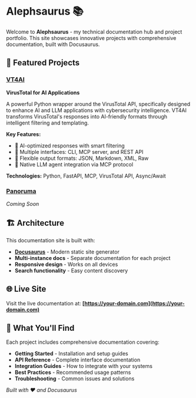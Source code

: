 # Alephsaurus 📚

Welcome to **Alephsaurus** - my technical documentation hub and project portfolio. This site showcases innovative projects with comprehensive documentation, built with Docusaurus.

## 🚀 Featured Projects

### [VT4AI](https://github.com/aleph8/vt4ai)
**VirusTotal for AI Applications**

A powerful Python wrapper around the VirusTotal API, specifically designed to enhance AI and LLM applications with cybersecurity intelligence. VT4AI transforms VirusTotal's responses into AI-friendly formats through intelligent filtering and templating.

**Key Features:**
- 🧠 AI-optimized responses with smart filtering
- 🔧 Multiple interfaces: CLI, MCP server, and REST API
- 🎨 Flexible output formats: JSON, Markdown, XML, Raw
- 🤖 Native LLM agent integration via MCP protocol

**Technologies:** Python, FastAPI, MCP, VirusTotal API, Async/Await

### [Panoruma](https://panoruma.es)
*Coming Soon*

## 🏗️ Architecture

This documentation site is built with:

- **[Docusaurus](https://docusaurus.io/)** - Modern static site generator
- **Multi-instance docs** - Separate documentation for each project
- **Responsive design** - Works on all devices
- **Search functionality** - Easy content discovery

## 🌐 Live Site

Visit the live documentation at: **[https://your-domain.com](https://your-domain.com)**

## 📖 What You'll Find

Each project includes comprehensive documentation covering:

- **Getting Started** - Installation and setup guides
- **API Reference** - Complete interface documentation  
- **Integration Guides** - How to integrate with your systems
- **Best Practices** - Recommended usage patterns
- **Troubleshooting** - Common issues and solutions


*Built with ❤️ and Docusaurus*